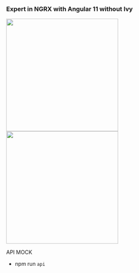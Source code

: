 ### Expert in NGRX with Angular 11 without Ivy


<img src="https://ngrx.io/assets/images/badge.svg" width=300 heigth=120 />
<img src="https://ngrx.io/generated/images/guide/store/state-management-lifecycle.png" width=300 heigth=120 />


API MOCK
 - npm run ``` api ```
